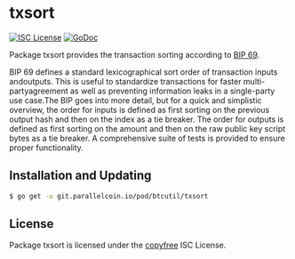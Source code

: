 # txsort

[![ISC License](http://img.shields.io/badge/license-ISC-blue.svg)](http://copyfree.org)
[![GoDoc](http://img.shields.io/badge/godoc-reference-blue.svg)](http://godoc.org/git.parallelcoin.io/pod/btcutil/txsort)

Package txsort provides the transaction sorting according to [BIP 69](https://github.com/bitcoin/bips/blob/master/bip-0069.mediawiki).

BIP 69 defines a standard lexicographical sort order of transaction inputs andoutputs. This is useful to standardize transactions for faster multi-partyagreement as well as preventing information leaks in a single-party use case.The BIP goes into more detail, but for a quick and simplistic overview, the order for inputs is defined as first sorting on the previous output hash and then on the index as a tie breaker. The order for outputs is defined as first sorting on the amount and then on the raw public key script bytes as a tie breaker. A comprehensive suite of tests is provided to ensure proper functionality.

## Installation and Updating

```bash
$ go get -u git.parallelcoin.io/pod/btcutil/txsort
```

## License

Package txsort is licensed under the [copyfree](http://copyfree.org) ISC License.
